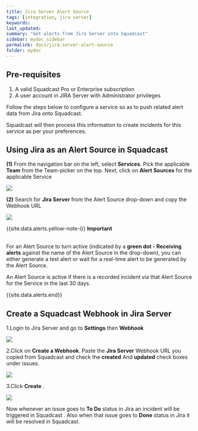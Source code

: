 ```yaml
---
title: Jira Server Alert Source
tags: [integration, jira server]
keywords: 
last_updated: 
summary: "Get alerts from Jira Server into Squadcast"
sidebar: mydoc_sidebar
permalink: docs/jira-server-alert-source
folder: mydoc
---
```


## Pre-requisites
1. A valid Squadcast Pro or Enterprise subscription
2. A user account in JIRA Server with Administrator privileges

Follow the steps below to configure a service so as to push related alert data from Jira onto Squadcast.

Squadcast will then process this information to create incidents for this service as per your preferences.

## Using Jira as an Alert Source in Squadcast

**(1)** From the navigation bar on the left, select **Services**. Pick the applicable **Team** from the Team-picker on the top. Next, click on **Alert Sources** for the applicable Service

![](images/alert_source_1.png)

**(2)** Search for **Jira Server** from the Alert Source drop-down and copy the Webhook URL

![](images/jira_server_1.png)

{{site.data.alerts.yellow-note-i}}
<b>Important</b><br/><br/>
<p>For an Alert Source to turn active (indicated by a <b>green dot - Receiving alerts</b> against the name of the Alert Source in the drop-down), you can either generate a test alert or wait for a real-time alert to be generated by the Alert Source.</p>
<p>An Alert Source is active if there is a recorded incident via that Alert Source for the Service in the last 30 days.</p>
{{site.data.alerts.end}}

## Create a Squadcast Webhook in Jira Server

1.Login to Jira Server and go to **Settings** then **Webhook**

![](images/jira_server_2.png)

2.Click on **Create a Webhook**. Paste the **Jira Server** Webhook URL you copied from Squadcast and check the  **created** And **updated** check boxes under issues.

![](images/jira_server_3.png)

3.Click **Create** .

![](images/jira_server_4.png)

Now whenever an issue goes to **To Do** status in Jira an incident will be triggered in Squadcast . Also when that issue goes to **Done** status in Jira it will be resolved in Squadcast.